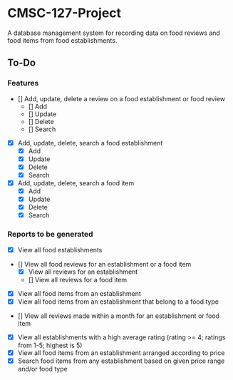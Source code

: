 # CMSC-127-Project

A database management system for recording data on food reviews and food items from food establishments.

## To-Do

### Features

- [] Add, update, delete a review on a food establishment or food review
  - [] Add
  - [] Update
  - [] Delete
  - [] Search
- [x] Add, update, delete, search a food establishment
  - [x] Add
  - [x] Update
  - [x] Delete
  - [x] Search
- [x] Add, update, delete, search a food item
  - [x] Add
  - [x] Update
  - [x] Delete
  - [x] Search

### Reports to be generated

- [x] View all food establishments
- [] View all food reviews for an establishment or a food item
  - [x] View all reviews for an establishment
  - [] View all reviews for a food item
- [x] View all food items from an establishment
- [x] View all food items from an establishment that belong to a food type
- [] View all reviews made within a month for an establishment or food item
- [x] View all establishments with a high average rating (rating >= 4; ratings from 1-5; highest is 5)
- [x] View all food items from an establishment arranged according to price
- [x] Search food items from any establishment based on given price range and/or food type
